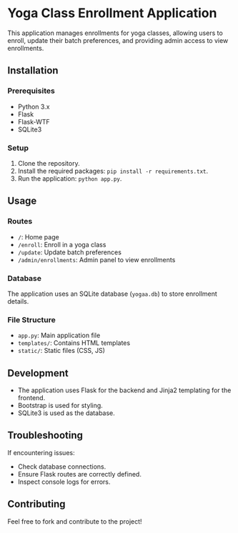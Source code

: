 # Yoga Class Enrollment Application

This application manages enrollments for yoga classes, allowing users to enroll, update their batch preferences, and providing admin access to view enrollments.

## Installation

### Prerequisites

- Python 3.x
- Flask
- Flask-WTF
- SQLite3

### Setup

1. Clone the repository.
2. Install the required packages: `pip install -r requirements.txt`.
3. Run the application: `python app.py`.

## Usage

### Routes

- `/`: Home page
- `/enroll`: Enroll in a yoga class
- `/update`: Update batch preferences
- `/admin/enrollments`: Admin panel to view enrollments

### Database

The application uses an SQLite database (`yogaa.db`) to store enrollment details. 

### File Structure

- `app.py`: Main application file
- `templates/`: Contains HTML templates
- `static/`: Static files (CSS, JS)

## Development

- The application uses Flask for the backend and Jinja2 templating for the frontend.
- Bootstrap is used for styling.
- SQLite3 is used as the database.

## Troubleshooting

If encountering issues:

- Check database connections.
- Ensure Flask routes are correctly defined.
- Inspect console logs for errors.

## Contributing

Feel free to fork and contribute to the project!
